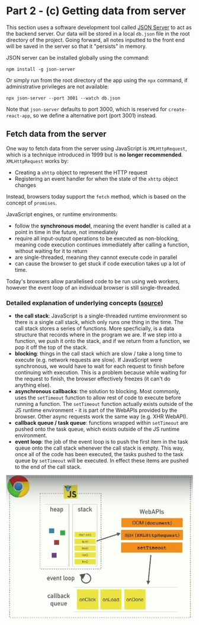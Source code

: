 # Part 2 - (c) Getting data from server

This section uses a software development tool called [JSON Server](https://github.com/typicode/json-server) to act as the backend server. Our data will be stored in a local `db.json` file in the root directory of the project. Going forward, all notes inputted to the front end will be saved in the server so that it "persists" in memory.

JSON server can be installed globally using the command:

```
npm install -g json-server
```

Or simply run from the root directory of the app using the `npx` command, if administrative privileges are not available:

```
npx json-server --port 3001 --watch db.json
```

Note that `json-server` defaults to port 3000, which is reserved for `create-react-app`, so we define a alternative port (port 3001) instead.

## Fetch data from the server

One way to fetch data from the server using JavaScript is `XMLHttpRequest`, which is a technique introduced in 1999 but is **no longer recommended**. `XMLHttpRequest` works by:

 - Creating a `xhttp` object to represent the HTTP request
 - Registering an event handler for when the state of the `xhttp` object changes

Instead, browsers today support the `fetch` method, which is based on the concept of `promises`. 

JavaScript engines, or runtime environments:

 - follow the **synchronous model**, meaning the event handler is called at a point in time in the future, not immediately
 - require all input-output operations to be executed as non-blocking, meaning code execution continues immediately after calling a function, without waiting for it to return
 - are single-threaded, meaning they cannot execute code in parallel
 - can cause the browser to get stuck if code execution takes up a lot of time.

Today's browsers allow parallelised code to be run using web workers, however the event loop of an individual browser is still single-threaded. 

### Detailed explanation of underlying concepts ([source](https://www.youtube.com/watch?v=8aGhZQkoFbQ))

- **the call stack**: JavaScript is a single-threaded runtime environment so there is a single call stack, which only runs one thing in the time. The call stack stores a series of functions. More specficially, is a data structure that records where in the program we are. If we step into a function, we push it onto the stack, and if we return from a function, we pop it off the top of the stack. 
- **blocking**: things in the call stack which are slow / take a long time to execute (e.g. network requests are slow). If JavaScript were synchronous, we would have to wait for each request to finish before continuing with execution. This is a problem because while waiting for the request to finish, the browser effectively freezes (it can't do anything else).
- **asynchronous callbacks**: the solution to blocking. Most commonly, uses the `setTimeout` function to allow rest of code to execute before running a function. The `setTimeout` function actually exists outside of the JS runtime environment - it is part of the WebAPIs provided by the browser. Other async requests work the same way (e.g. XHR WebAPI).
- **callback queue / task queue**: functions wrapped within `setTimeout` are pushed onto the task queue, which exists outside of the JS runtime environment. 
- **event loop**: the job of the event loop is to push the first item in the task queue onto the call stack whenever the call stack is empty. This way, once all of the code has been executed, the tasks pushed to the task queue by `setTimeout` will be executed. In effect these items are pushed to the end of the call stack. 

![](runtime_env.png)
